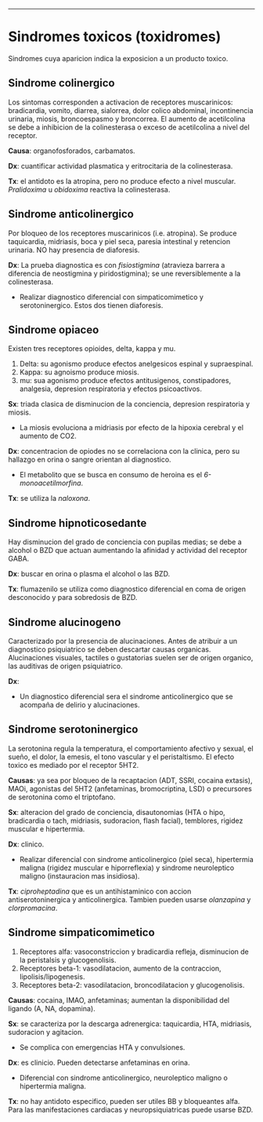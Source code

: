 - - -
# Sindromes toxicos (toxidromes)

Sindromes cuya aparicion indica la exposicion a un producto toxico.

## Sindrome colinergico

Los sintomas corresponden a activacion de receptores muscarinicos: bradicardia, vomito, diarrea, sialorrea, dolor colico abdominal, incontinencia urinaria, miosis, broncoespasmo y broncorrea. El aumento de acetilcolina se debe a inhibicion de la colinesterasa o exceso de acetilcolina a nivel del receptor.

**Causa**: organofosforados, carbamatos.

**Dx**: cuantificar actividad plasmatica y eritrocitaria de la colinesterasa.

**Tx**: el antidoto es la atropina, pero no produce efecto a nivel muscular. *Pralidoxima* u *obidoxima* reactiva la colinesterasa.

## Sindrome anticolinergico

Por bloqueo de los receptores muscarinicos (i.e. atropina). Se produce taquicardia, midriasis, boca y piel seca, paresia intestinal y retencion urinaria. NO hay presencia de diaforesis.

**Dx**: La prueba diagnostica es con *fisiostigmina* (atravieza barrera a diferencia de neostigmina y piridostigmina); se une reversiblemente a la colinesterasa.

- Realizar diagnostico diferencial con simpaticomimetico y serotoninergico. Estos dos tienen diaforesis.

## Sindrome opiaceo

Existen tres receptores opioides, delta, kappa y mu.

1. Delta: su agonismo produce efectos anelgesicos espinal y supraespinal.
2. Kappa: su agnoismo produce miosis.
3. mu: sua agonismo produce efectos antitusigenos, constipadores, analgesia, depresion respiratoria y efectos psicoactivos.

**Sx**: triada clasica de disminucion de la conciencia, depresion respiratoria y miosis.

- La miosis evoluciona a midriasis por efecto de la hipoxia cerebral y el aumento de CO2.

**Dx**: concentracion de opiodes no se correlaciona con la clinica, pero su hallazgo en orina o sangre orientan al diagnostico.

- El metabolito que se busca en consumo de heroina es el *6-monoacetilmorfina*.

**Tx**: se utiliza la *naloxona*.

## Sindrome hipnoticosedante

Hay disminucion del grado de conciencia con pupilas medias; se debe a alcohol o BZD que actuan aumentando la afinidad y actividad del receptor GABA.

**Dx**: buscar en orina o plasma el alcohol o las BZD.

**Tx**: flumazenilo se utiliza como diagnostico diferencial en coma de origen desconocido y para sobredosis de BZD.

## Sindrome alucinogeno

Caracterizado por la presencia de alucinaciones. Antes de atribuir a un diagnostico psiquiatrico se deben descartar causas organicas. Alucinaciones visuales, tactiles o gustatorias suelen ser de origen organico, las auditivas de origen psiquiatrico.

**Dx**:

- Un diagnostico diferencial sera el sindrome anticolinergico que se acompaña de delirio y alucinaciones.

## Sindrome serotoninergico

La serotonina regula la temperatura, el comportamiento afectivo y sexual, el sueño, el dolor, la emesis, el tono vascular y el peristaltismo. El efecto toxico es mediado por el receptor 5HT2.

**Causas**: ya sea por bloqueo de la recaptacion (ADT, SSRI, cocaina extasis), MAOi, agonistas del 5HT2 (anfetaminas, bromocriptina, LSD) o precursores de serotonina como el triptofano.

**Sx**: alteracion del grado de conciencia, disautonomias (HTA o hipo, bradicardia o tach, midriasis, sudoracion, flash facial), temblores, rigidez muscular e hipertermia.

**Dx**: clinico.

- Realizar diferencial con sindrome anticolinergico (piel seca), hipertermia maligna (rigidez muscular e hiporreflexia) y sindrome neuroleptico maligno (instauracion mas insidiosa).

**Tx**: *ciproheptadina* que es un antihistaminico con accion antiserotoninergica y anticolinergica. Tambien pueden usarse *olanzapina* y *clorpromacina*.

## Sindrome simpaticomimetico

1. Receptores alfa: vasoconstriccion y bradicardia refleja, disminucion de la peristalsis y glucogenolisis.
2. Receptores beta-1: vasodilatacion, aumento de la contraccion, lipolisis/lipogenesis.
3. Receptores beta-2: vasodilatacion, broncodilatacion y glucogenolisis.

**Causas**: cocaina, IMAO, anfetaminas; aumentan la disponibilidad del ligando (A, NA, dopamina).

**Sx**: se caracteriza por la descarga adrenergica: taquicardia, HTA, midriasis, sudoracion y agitacion.

- Se complica con emergencias HTA y convulsiones.

**Dx**: es clinicio. Pueden detectarse anfetaminas en orina.

- Diferencial con sindrome anticolinergico, neuroleptico maligno o hipertermia maligna.

**Tx**: no hay antidoto especifico, pueden ser utiles BB y bloqueantes alfa. Para las manifestaciones cardiacas y neuropsiquiatricas puede usarse BZD.
